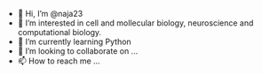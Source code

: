 - 👋 Hi, I’m @naja23
- 👀 I’m interested in cell and mollecular biology, neuroscience and computational biology.
- 🌱 I’m currently learning Python
- 💞️ I’m looking to collaborate on ...
- 📫 How to reach me ...

<!---
naja23/naja23 is a ✨ special ✨ repository because its `README.md` (this file) appears on your GitHub profile.
You can click the Preview link to take a look at your changes.
--->
